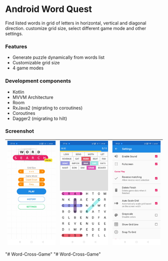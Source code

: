 # Android Word Quest

Find listed words in grid of letters in horizontal, vertical and diagonal direction. customize grid size, select different game mode and other settings.

### Features
- Generate puzzle dynamically from words list
- Customizable grid size
- 4 game modes

### Development components
- Kotlin
- MVVM Architecture
- Room
- RxJava2 (migrating to coroutines)
- Coroutines
- Dagger2 (migrating to hilt)

### Screenshot
|![Screenshot 1](sc/sc_1.jpg)|![Screenshot 2](sc/sc_2.jpg)|![Screenshot 3](sc/sc_3.jpg)|
|-|-|-|
"# Word-Cross-Game" 
"# Word-Cross-Game" 
